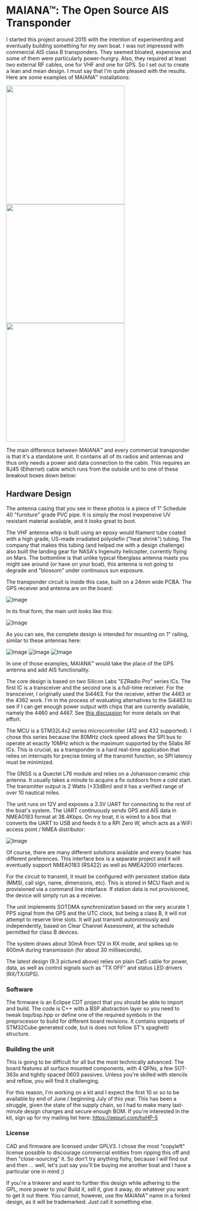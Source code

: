 # MAIANA&trade;: The Open Source AIS Transponder

I started this project around 2015 with the intention of experimenting and eventually building something for my own boat.
I was not impressed with commercial AIS class B transponders. They seemed bloated, expensive and some of them
were particularly power-hungry. Also, they required at least two external RF cables, one for VHF and one for GPS. So I set out to create a lean and mean design. I must say that I'm quite pleased with the results. Here are some examples of MAIANA&trade; installations:

<img src="images/InstallOnSolarPanels.jpg" height="320"/><img src="images/InstallOnRadarDome.jpg" height="320"/><img src="images/InstallOnSternRail.jpg" height="320"/>

The main difference between MAIANA&trade; and every commercial transponder is that it's a standalone unit. It contains all of its
radios and antennas and thus only needs a power and data connection to the cabin. This requires an RJ45 (Ethernet) cable which runs from the outside unit to one of these breakout boxes down below:




## Hardware Design
The antenna casing that you see in these photos is a piece of 1" Schedule 40 "furniture" grade PVC pipe. It is simply the most inexpensive UV resistant material available, and it looks great to boot.

The VHF antenna whip is built using an epoxy would filament tube coated with a high grade, US-made irradiated polyolefin ("heat shrink") tubing. The company that makes this tubing (and helped me with a design challenge) also built the landing gear for NASA's Ingenuity helicopter, currently flying on Mars. The bottomline is that unlike typical fiberglass antenna masts you might see around (or have on your boat), this antenna is not going to degrade and "blossom" under continuous sun exposure.


The transponder circuit is inside this case, built on a 24mm wide PCBA. The GPS receiver and antenna are on the board:

![Image](images/transponder-9.3.jpg?raw=True "PCBA version 9.3")

In its final form, the main unit looks like this:

![Image](images/Maiana-FinalAssembly.jpg?raw=True "Complete unit")

As you can see, the complete design is intended for mounting on 1" railing, similar to these antennas here:

![Image](images/Antenna-Example1.jpg?raw=True "Example 1")
![Image](images/Antenna-Example2.jpg?raw=True "Example 2")
![Image](images/Antenna-Example3.jpg?raw=True "Example 3")

In one of those examples, MAIANA&trade; would take the place of the GPS antenna and add AIS functionality.

The core design is based on two Silicon Labs "EZRadio Pro" series ICs. The first IC is a transceiver and the second one is a full-time receiver. For the transceiver, I originally used the Si4463. For the receiver, either the 4463 or the 4362 work. I'm in the process of evaluating alternatives to the Si4463 to see if I can get enough power output with chips that are currently available, namely the 4460 and 4467. See [this discussion](https://github.com/peterantypas/ais_transponder/discussions/24) for more details on that effort.

The MCU is a STM32L4x2 series microcontroller (412 and 432 supported). I chose this series because the 80MHz clock speed allows the SPI bus to operate at exactly 10MHz which is the maximum supported by the Silabs RF ICs. This is crucial, as a transponder is a hard real-time application that relies on interrupts for precise timing of the transmit function, so SPI latency must be minimized.

The GNSS is a Quectel L76 module and relies on a Johansson ceramic chip antenna. It usually takes a minute to acquire a fix outdoors from a cold start.
The transmitter output is 2 Watts (+33dBm) and it has a verified range of over 10 nautical miles.

The unit runs on 12V and exposes a 3.3V UART for connecting to the rest of the boat's system. The UART continuously sends GPS and AIS data in NMEA0183 format at 38.4Kbps. On my boat, it is wired to a box that converts the UART to USB and feeds it to a RPi Zero W, which acts as a WiFi access point / NMEA distributor:

![Image](images/MAIANA-ControlBox.jpg?raw=True "Control Box")

Of course, there are many different solutions available and every boater has different preferences. This interface box is a separate project and it will eventually support NMEA0183 (RS422) as well as NMEA2000 interfaces.

For the circuit to transmit, it must be configured with persistent station data (MMSI, call sign, name, dimensions, etc). This is stored in MCU flash and is provisioned via a command line interface. If station data is not provisioned, the device will simply run as a receiver.

The unit implements SOTDMA synchronization based on the very acurate 1 PPS signal from the GPS and the UTC clock, but being a class B, it will not attempt to reserve time slots. It will just transmit autonomously and independently, based on Clear Channel Assessment, at the schedule permitted for class B devices. 

The system draws about 30mA from 12V in RX mode, and spikes up to 600mA during transmission (for about 30 milliseconds).

The latest design (9.3 pictured above) relies on plain Cat5 cable for power, data, as well as control signals such as "TX OFF" and status LED drivers (RX/TX/GPS). 


### Software

The firmware is an Eclipse CDT project that you should be able to import and build. The code is C++ with a BSP abstraction layer so you need to tweak bsp/bsp.hpp or define one of
the required symbols in the preprocessor to build for different board revisions. It contains snippets of STM32Cube generated code, but is does not follow ST's spaghetti structure.

### Building the unit

This is going to be difficult for all but the most technically advanced. The board features all surface mounted components, with 4 QFNs, a few SOT-363s and tightly spaced 0603 passives. Unless you're skilled with stencils and reflow, you will find it challenging. 

For this reason, I'm working on a kit and I expect the first 10 or so to be available by end of June / beginning July of this year. This has been a struggle, given the state of the supply chain, so I had to make many last-minute design changes and secure enough BOM. If you're interested in the kit, sign up for my mailing list here: https://eepurl.com/hxHP-5



### License

CAD and firmware are licensed under GPLV3. I chose the most "copyleft" license possible to discourage commercial entities from ripping this off and then "close-sourcing" it. 
So don't try anything fishy, because I *will* find out and then ... well, let's just say you'll be buying me another boat and I have a particular one in mind ;)

If you're a tinkerer and want to further this design while adhering to the GPL, more power to you! Build it, sell it, give it away, do whatever you want to get it out there. 
You cannot, however, use the MAIANA&trade; name in a forked design, as it will be trademarked. Just call it something else.









